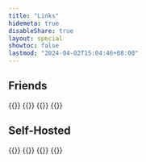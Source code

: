 ```yaml
---
title: "Links"
hidemeta: true
disableShare: true
layout: special
showtoc: false
lastmod: "2024-04-02T15:04:46+08:00"
---
```


## Friends

{{<friendLink logo="https://blog.kimiblock.top/img/Logo.webp" title="Kimiblock's Blog" word="Who host kimiblock.top" url="https://blog.kimiblock.top/">}}
{{<friendLink logo="https://lab.gb0.dev/img/avatar_hu18259482115027619534.png" title="/var/log/gblab" word="此处会不定时产生包含大量废话的日志文件" url="https://lab.gb0.dev/">}}
{{<friendLink logo="https://shadowrz.github.io/assets/avatar.png" title="ShadowRZ's Blog" word="Where something happens." url="https://shadowrz.github.io/blog/">}}
{{<friendLink logo="http://q1.qlogo.cn/g?b=qq&nk=1255342403&s=640" title="OceanPresent" word="Can you hear me?" url="https://oceanpresent.art/">}}

## Self-Hosted

{{<friendLink logo="https://img.yurzi.net/favicon.ico" title="Yurzi's Image Repo" word="Fox and cat will keep your image" url="https://img.yurzi.net/">}}
{{<friendLink logo="https://cloud.yurzi.net/static/img/cloudreve.svg" title="Yurzi Cloud" word="Fox and cat will keep your data" url="https://cloud.yurzi.net/">}}
{{<friendLink logo="https://pwd.yurzi.net/favicon.ico" title="Yurzi's Vaultwarden" word="Fox and cat will keep your password" url="https://pwd.yurzi.net/">}}
{{<friendLink logo="https://push.yurzi.net/static/media/ntfy-d7abf07b.svg" title="Yurzi's Ntfy" word="Fox and cat will remember to notify you" url="https://push.yurzi.net/">}}
